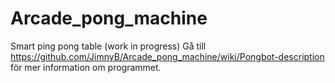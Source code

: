 # Arcade_pong_machine
Smart ping pong table (work in progress)
Gå till https://github.com/JimnyB/Arcade_pong_machine/wiki/Pongbot-description 
för mer information om programmet.
